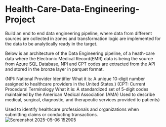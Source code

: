 # Health-Care-Data-Engineering-Project

Build an end to end data engineering pipeline, where data from different sources are collected in zones and transformation logic are implemented for the data to be analytically ready in the target.

Below is an architecture of the Data Engineering pipeline, of a heath-care data where the Electronic Medical Record(EMR) data is being the source from Azure SQL Database, NPI and CPT codes are extracted from the API and stored in the bronze layer in parquet format. 

(NPI: National Provider Identifier
What it is:
A unique 10-digit number assigned to healthcare providers in the United States.)
(CPT: Current Procedural Terminology
What it is:
A standardized set of 5-digit codes maintained by the American Medical Association (AMA)
Used to describe medical, surgical, diagnostic, and therapeutic services provided to patients)

Used to identify healthcare professionals and organizations when submitting claims or conducting transactions.
![Screenshot 2025-05-06 152905](https://github.com/user-attachments/assets/47f18d9e-af21-4a8d-a99b-4e0ce4908d15)


